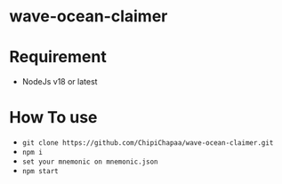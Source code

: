 # wave-ocean-claimer
# Requirement
- NodeJs v18 or latest

# How To use
- ```git clone https://github.com/ChipiChapaa/wave-ocean-claimer.git```
- ```npm i```
- ```set your mnemonic on mnemonic.json```
- ```npm start```
